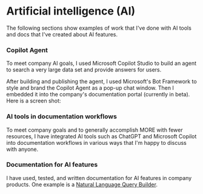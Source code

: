 # Artificial intelligence (AI)

The following sections show examples of work that I've done with AI tools and docs that I've created about AI features.

### Copilot Agent

To meet company AI goals, I used Microsoft Copilot Studio to build an agent to search a very large data set and provide answers for users.

After building and publishing the agent, I used Microsoft's Bot Framework to style and brand the Copilot Agent as a pop-up chat window. Then I embedded it into the company's documentation portal (currently in beta). Here is a screen shot:

### AI tools in documentation workflows

To meet company goals and to generally accomplish MORE with fewer resources, I have integrated AI tools such as ChatGPT and Microsoft Copilot into documentation workflows in various ways that I'm happy to discuss with anyone.

### Documentation for AI features

I have used, tested, and written documentation for AI features in company products. One example is a [Natural Language Query Builder](https://documentation.lakesidesoftware.com/en/Content/NaturalLanguageQueries/NLQ01Landing.htm).
